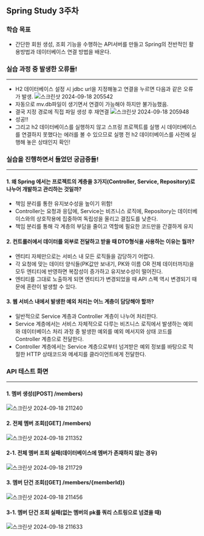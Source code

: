 ## Spring Study 3주차
### 학습 목표
- 간단한 회원 생성, 조회 기능을 수행하는 API서버를 만들고 Spring의 전반적인 활용방법과 데이터베이스 연결 방법을 배운다.

### 실습 과정 중 발생한 오류들!
***
- H2 데이터베이스 설정 시 jdbc url을 지정해놓고 연결을 누르면 다음과 같은 오류가 발생.
![스크린샷 2024-09-18 205542](https://github.com/user-attachments/assets/4b5b32d9-50eb-4488-a959-d7128139e2bc)
- 자동으로 mv.db파일이 생기면서 연결이 가능해야 하지만 불가능했음.
- 결국 지정 경로에 직접 파일 생성 후 재연결
![스크린샷 2024-09-18 205948](https://github.com/user-attachments/assets/48c50a97-bd61-4414-b8c4-74b339295fed)
- 성공!!
- 그리고 h2 데이터베이스를 실행하지 않고 스프링 프로젝트를 실행 시 데이터베이스를 연결하지 못했다는 에러를 볼 수 있으므로
실행 전 h2 데이터베이스를 사전에 실행해 놓은 상태인지 확인!

### 실습을 진행하면서 들었던 궁금증들!
***
#### 1. 왜 Spring 에서는 프로젝트의 계층을 3가지(Controller, Service, Repository)로 나누어 개발하고 관리하는 것일까?
- 책임 분리를 통한 유지보수성을 높이기 위함!
- Controller는 요청과 응답에, Service는 비즈니스 로직에, Repository는 데이터베이스와의 상호작용에 집중하여 독립성을 올리고 결집도를 낮춘다.
- 책임 분리를 통해 각 계층의 부담을 줄이고 역할에 필요한 코드만을 간결하게 유지
#### 2. 컨트롤러에서 데이터를 외부로 전달하고 받을 때 DTO형식을 사용하는 이유는 뭘까?
- 엔티티 자체만으로는 서비스 내 모든 로직들을 감당하기 어렵다.
- 각 요청에 맞는 데이터 양식들(PK값만 보내기, PK와 이름 OR 전체 데이터까지)을 모두 엔티티에 반영하면 복잡성이 증가하고 유지보수성이 떨어진다.
- 엔티티를 그대로 노출하게 되면 엔티티가 변경되었을 때 API 스펙 역시 변경되기 때문에 혼란이 발생할 수 있다.
#### 3. 웹 서비스 내에서 발생한 예외 처리는 어느 계층이 담당해야 할까?
- 일반적으로 Service 계층과 Controller 계층이 나누어 처리한다.
- Service 계층에서는 서비스 자체적으로 다루는 비즈니스 로직에서 발생하는 예외와 데이터베이스 처리 과정 중 발생한 예외를 예외 메서지와 상태 코드를
Controller 계층으로 전달한다.
- Controller 계층에서는 Service 계층으로부터 넘겨받은 예외 정보를 바탕으로 적절한 HTTP 상태코드와 메세지를 클라이언트에게 전달한다.

### API 테스트 화면 
***
#### 1. 멤버 생성([POST] /members)
![스크린샷 2024-09-18 211240](https://github.com/user-attachments/assets/0f7249cb-70b4-4925-9160-eb96dc44e156)
#### 2. 전체 멤버 조회([GET] /members)
![스크린샷 2024-09-18 211352](https://github.com/user-attachments/assets/dad226f4-054b-4ff9-82e5-4efe974f58c7)
#### 2-1. 전체 멤버 조회 실패(데이터베이스에 멤버가 존재하지 않는 경우)
![스크린샷 2024-09-18 211729](https://github.com/user-attachments/assets/12609e4c-a4fc-4b24-8b54-9a89db6cf76f)
#### 3. 멤버 단건 조회([GET] /members/{memberId})
![스크린샷 2024-09-18 211456](https://github.com/user-attachments/assets/eb118f1b-f3e6-4be0-b7e8-ec7b1f8a1359)
#### 3-1. 멤버 단건 조회 실패(없는 멤버의 pk를 쿼리 스트링으로 넘겼을 때)
![스크린샷 2024-09-18 211633](https://github.com/user-attachments/assets/a7aa19b7-cc98-4bde-b1d9-6b672fd5923e)
